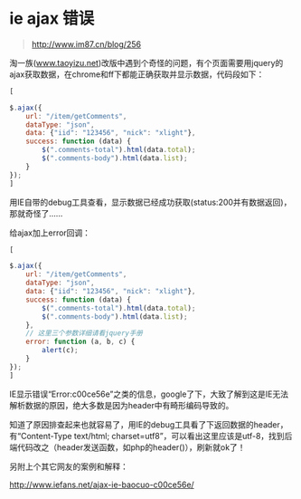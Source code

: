 # ie ajax 错误

>  http://www.im87.cn/blog/256

淘一族(www.taoyizu.net)改版中遇到个奇怪的问题，有个页面需要用jquery的ajax获取数据，在chrome和ff下都能正确获取并显示数据，代码段如下：

```js
[

$.ajax({
    url: "/item/getComments",
    dataType: "json",
    data: {"iid": "123456", "nick": "xlight"},
    success: function (data) {
        $(".comments-total").html(data.total);
        $(".comments-body").html(data.list);
    }
});
]  
```
用IE自带的debug工具查看，显示数据已经成功获取(status:200并有数据返回)，那就奇怪了……

给ajax加上error回调：
```js
[

$.ajax({
    url: "/item/getComments",
    dataType: "json",
    data: {"iid": "123456", "nick": "xlight"},
    success: function (data) {
        $(".comments-total").html(data.total);
        $(".comments-body").html(data.list);
    },
    // 这里三个参数详细请看jquery手册
    error: function (a, b, c) {
        alert(c);
    }
});
]  
```
IE显示错误“Error:c00ce56e”之类的信息，google了下，大致了解到这是IE无法解析数据的原因，绝大多数是因为header中有畸形编码导致的。

知道了原因排查起来也就容易了，用IE的debug工具看了下返回数据的header，有“Content-Type text/html; charset=utf8”，可以看出这里应该是utf-8，找到后端代码改之（header发送函数，如php的header()），刷新就ok了！

另附上个其它网友的案例和解释：

http://www.iefans.net/ajax-ie-baocuo-c00ce56e/
